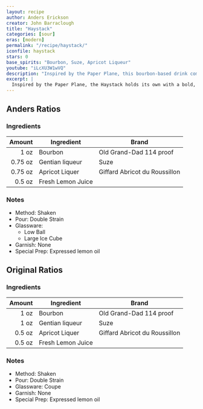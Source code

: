 ```yaml
---
layout: recipe
author: Anders Erickson
creator: John Barraclough
title: "Haystack"
categories: [sour]
eras: [modern]
permalink: "/recipe/haystack/"
iconfile: haystack
stars: 0
base_spirits: "Bourbon, Suze, Apricot Liqueur"
youtube: "iLcXU3W1wVQ"
description: "Inspired by the Paper Plane, this bourbon-based drink comes together with just a few ingredients."
excerpt: |
  Inspired by the Paper Plane, the Haystack holds its own with a bold, fruity-bitter balance that feels fresh and different. Built with bourbon, gentian liqueur (like Suze, Salers, or Aveze), apricot liqueur, and fresh lemon juice, it’s a modern whiskey cocktail that’s both easy to mix but surprisingly complex. If you’re looking for a unique bourbon sour variation or just want something new for your home bar, this one’s worth a try.
---
```


<div class="subrecipe" markdown="1">

## Anders Ratios

### Ingredients

|  Amount | Ingredient        | Brand                         |
| ------: | ----------------- | ----------------------------- |
|    1 oz | Bourbon           | Old Grand-Dad 114 proof       |
| 0.75 oz | Gentian liqueur   | Suze                          |
| 0.75 oz | Apricot Liquer    | Giffard Abricot du Roussillon |
|  0.5 oz | Fresh Lemon Juice |

### Notes

- Method: Shaken
- Pour: Double Strain
- Glassware:
  - Low Ball
  - Large Ice Cube
- Garnish: None
- Special Prep: Expressed lemon oil

</div>
<div class="subrecipe" markdown="1">

## Original Ratios

### Ingredients

| Amount | Ingredient        | Brand                         |
| -----: | ----------------- | ----------------------------- |
|   1 oz | Bourbon           | Old Grand-Dad 114 proof       |
|   1 oz | Gentian liqueur   | Suze                          |
| 0.5 oz | Apricot Liquer    | Giffard Abricot du Roussillon |
| 0.5 oz | Fresh Lemon Juice |

### Notes

- Method: Shaken
- Pour: Double Strain
- Glassware: Coupe
- Garnish: None
- Special Prep: Expressed lemon oil

</div>
